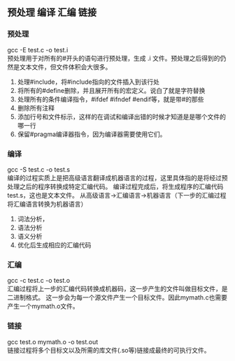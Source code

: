 ## 预处理  编译  汇编  链接
### 预处理
gcc -E test.c -o test.i    
预处理用于对所有的#开头的语句进行预处理，生成 .i 文件。预处理之后得到的仍然是文本文件，但文件体积会大很多。
1. 处理#include，将#include指向的文件插入到该行处
2. 将所有的#define删除，并且展开所有的宏定义。说白了就是字符替换
3. 处理所有的条件编译指令，#ifdef #ifndef #endif等，就是带#的那些
4. 删除所有注释
5. 添加行号和文件标示，这样的在调试和编译出错的时候才知道是是哪个文件的哪一行
6. 保留#pragma编译器指令，因为编译器需要使用它们。
### 编译
gcc -S test.c -o test.s     
编译的过程实质上是把高级语言翻译成机器语言的过程，这里具体指的是将经过预处理之后的程序转换成特定汇编代码。
编译过程完成后，将生成程序的汇编代码test.s，这也是文本文件。
从高级语言->汇编语言->机器语言（下一步的汇编过程将汇编语言转换为机器语言）
1. 词法分析，
2. 语法分析
3. 语义分析
4. 优化后生成相应的汇编代码
### 汇编
gcc -c test.c -o test.o    
汇编过程将上一步的汇编代码转换成机器码，这一步产生的文件叫做目标文件，是二进制格式。
这一步会为每一个源文件产生一个目标文件。因此mymath.c也需要产生一个mymath.o文件。
### 链接
gcc test.o mymath.o -o test.out    
链接过程将多个目标文以及所需的库文件(.so等)链接成最终的可执行文件。
